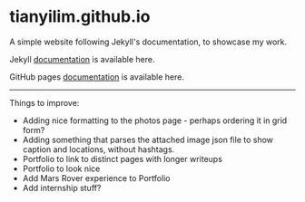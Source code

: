 # tianyilim.github.io

A simple website following Jekyll's documentation, to showcase my work.

Jekyll [documentation](https://jekyllrb.com/docs) is available here.

GitHub pages [documentation](https://docs.github.com/en/pages) is available here.

---

Things to improve:
- Adding nice formatting to the photos page - perhaps ordering it in grid form?
- Adding something that parses the attached image json file to show caption and locations, without hashtags.
- Portfolio to link to distinct pages with longer writeups
- Portfolio to look nice
- Add Mars Rover experience to Portfolio
- Add internship stuff?